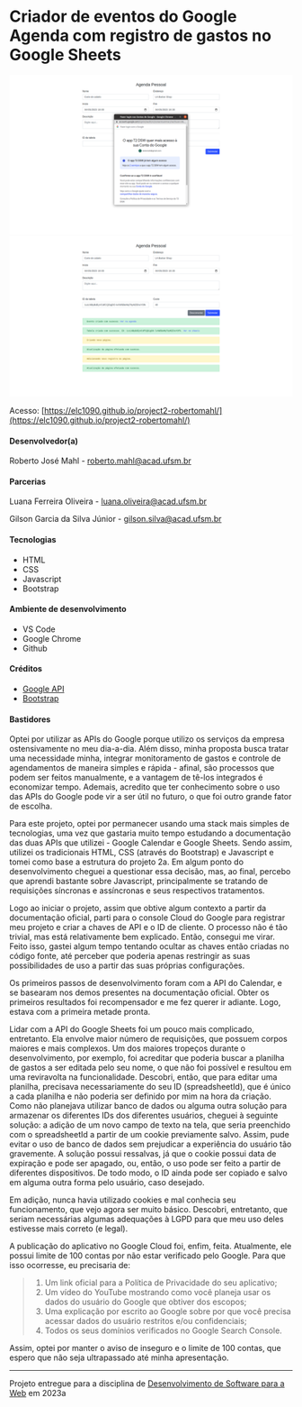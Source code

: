 # Criador de eventos do Google Agenda com registro de gastos no Google Sheets

![OAuth](assets/img/screenshots/OAuth.png "OAuth Screenshot")
![Page](assets/img/screenshots/Page.png "Page Screenshot")

Acesso: [https://elc1090.github.io/project2-robertomahl/](https://elc1090.github.io/project2-robertomahl/)

#### Desenvolvedor(a)
Roberto José Mahl - roberto.mahl@acad.ufsm.br

#### Parcerias
Luana Ferreira Oliveira - luana.oliveira@acad.ufsm.br

Gilson Garcia da Silva Júnior - gilson.silva@acad.ufsm.br

#### Tecnologias
- HTML
- CSS
- Javascript
- Bootstrap

#### Ambiente de desenvolvimento
- VS Code
- Google Chrome
- Github

#### Créditos
- [Google API](https://developers.google.com)
- [Bootstrap](https://getbootstrap.com/)

#### Bastidores
Optei por utilizar as APIs do Google porque utilizo os serviços da empresa ostensivamente no meu dia-a-dia. Além disso, minha proposta busca tratar uma necessidade minha, integrar monitoramento de gastos e controle de agendamentos de maneira simples e rápida - afinal, são processos que podem ser feitos manualmente, e a vantagem de tê-los integrados é economizar tempo. Ademais, acredito que ter conhecimento sobre o uso das APIs do Google pode vir a ser útil no futuro, o que foi outro grande fator de escolha.

Para este projeto, optei por permanecer usando uma stack mais simples de tecnologias, uma vez que gastaria muito tempo estudando a documentação das duas APIs que utilizei - Google Calendar e Google Sheets. Sendo assim, utilizei os tradicionais HTML, CSS (através do Bootstrap) e Javascript e tomei como base a estrutura do projeto 2a. Em algum ponto do desenvolvimento cheguei a questionar essa decisão, mas, ao final, percebo que aprendi bastante sobre Javascript, principalmente se tratando de requisições síncronas e assíncronas e seus respectivos tratamentos.

Logo ao iniciar o projeto, assim que obtive algum contexto a partir da documentação oficial, parti para o console Cloud do Google para registrar meu projeto e criar a chaves de API e o ID de cliente. O processo não é tão trivial, mas está relativamente bem explicado. Então, consegui me virar. Feito isso, gastei algum tempo tentando ocultar as chaves então criadas no código fonte, até perceber que poderia apenas restringir as suas possibilidades de uso a partir das suas próprias configurações. 

Os primeiros passos de desenvolvimento foram com a API do Calendar, e se basearam nos demos presentes na documentação oficial. Obter os primeiros resultados foi recompensador e me fez querer ir adiante. Logo, estava com a primeira metade pronta. 

Lidar com a API do Google Sheets foi um pouco mais complicado, entretanto. Ela envolve maior número de requisições, que possuem corpos maiores e mais complexos. Um dos maiores tropeços durante o desenvolvimento, por exemplo, foi acreditar que poderia buscar a planilha de gastos a ser editada pelo seu nome, o que não foi possível e resultou em uma reviravolta na funcionalidade. Descobri, então, que para editar uma planilha, precisava necessariamente do seu ID (spreadsheetId), que é único a cada planilha e não poderia ser definido por mim na hora da criação. Como não planejava utilizar banco de dados ou alguma outra solução para armazenar os diferentes IDs dos diferentes usuários, cheguei à seguinte solução: a adição de um novo campo de texto na tela, que seria preenchido com o spreadsheetId a partir de um cookie previamente salvo. Assim, pude evitar o uso de banco de dados sem prejudicar a experiência do usuário tão gravemente. A solução possui ressalvas, já que o cookie possui data de expiração e pode ser apagado, ou, então, o uso pode ser feito a partir de diferentes dispositivos. De todo modo, o ID ainda pode ser copiado e salvo em alguma outra forma pelo usuário, caso desejado.

Em adição, nunca havia utilizado cookies e mal conhecia seu funcionamento, que vejo agora ser muito básico. Descobri, entretanto, que seriam necessárias algumas adequações à LGPD para que meu uso deles estivesse mais correto (e legal).

A publicação do aplicativo no Google Cloud foi, enfim, feita. Atualmente, ele possui limite de 100 contas por não estar verificado pelo Google. Para que isso ocorresse, eu precisaria de:

> 1. Um link oficial para a Política de Privacidade do seu aplicativo;
> 2. Um vídeo do YouTube mostrando como você planeja usar os dados do usuário do Google que obtiver dos escopos;
> 3. Uma explicação por escrito ao Google sobre por que você precisa acessar dados do usuário restritos e/ou confidenciais;
> 4. Todos os seus domínios verificados no Google Search Console.

Assim, optei por manter o aviso de inseguro e o limite de 100 contas, que espero que não seja ultrapassado até minha apresentação.

---
Projeto entregue para a disciplina de [Desenvolvimento de Software para a Web](http://github.com/andreainfufsm/elc1090-2023a) em 2023a
